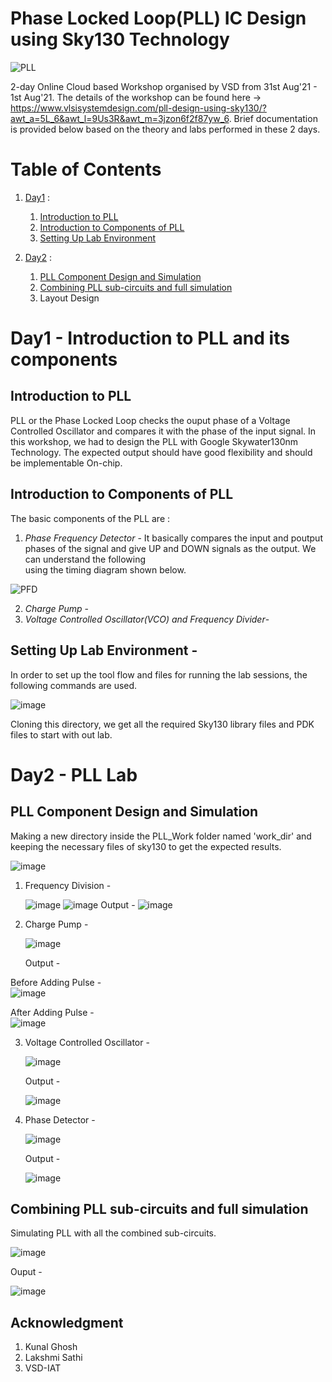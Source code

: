 # Phase Locked Loop(PLL) IC Design using Sky130 Technology

  ![PLL](https://user-images.githubusercontent.com/88245627/127762911-f0dce654-0948-4562-8e17-5ff6756ee7bc.png)

2-day Online Cloud based Workshop organised by VSD from 31st Aug'21 - 1st Aug'21. The details of the workshop can be found here -> https://www.vlsisystemdesign.com/pll-design-using-sky130/?awt_a=5L_6&awt_l=9Us3R&awt_m=3jzon6f2f87yw_6. Brief documentation is provided below based on the theory and labs performed in these 2 days.

# Table of Contents
  1. [Day1](#Day1) : 
      1. [Introduction to PLL](#Introduction-to-PLL) 
      2. [Introduction to Components of PLL](#Introduction-to-Components-of-PLL)
      3. [Setting Up Lab Environment](#Setting-Up-Lab-Environment)
     
  2. [Day2](#Day2) :
      1. [PLL Component Design and Simulation](#PLL-Component-Design-and-Simulation)
      2. [Combining PLL sub-circuits and full simulation](#Combining-PLL-sub-circuits-and-full-simulation)
      3. Layout Design

# Day1 - Introduction to PLL and its components

  ## Introduction to PLL 
  PLL or the Phase Locked Loop checks the ouput phase of a Voltage Controlled Oscillator and compares it with the phase of the input signal. In this workshop, we had to design the   PLL with Google Skywater130nm Technology. The expected output should have good flexibility and should be implementable On-chip.
  
  ## Introduction to Components of PLL 
  The basic components of the PLL are :
  
   1. *Phase Frequency Detector* - It basically compares the input and poutput phases of the signal and give UP and DOWN signals as the output. We can understand the following    
       using the timing diagram shown below.
       
   ![PFD](https://user-images.githubusercontent.com/88245627/127773983-c83f3529-64e8-4e8e-bff7-7b53572b1d35.JPG)
   
   2. *Charge Pump* - 
   3. *Voltage Controlled Oscillator(VCO) and Frequency Divider*-

  ## Setting Up Lab Environment -
   In order to set up the tool flow and files for running the lab sessions, the following commands are used. 
      
   ![image](https://user-images.githubusercontent.com/88245627/127774221-16eb44f1-a29c-430b-86ab-75ebeb7a78fc.png)
   
   Cloning this directory, we get all the required Sky130 library files and PDK files to start with out lab.
  
  # Day2 - PLL Lab   
   
   ## PLL Component Design and Simulation
   
   Making a new directory inside the PLL_Work folder named 'work_dir' and keeping the necessary files of sky130 to get the expected results.
  
  ![image](https://user-images.githubusercontent.com/88245627/127774544-0e0b7381-4859-43ea-87f7-3cb3b749a120.png)

  1. Frequency Division - 
      
      ![image](https://user-images.githubusercontent.com/88245627/127774365-b963facc-b693-4a8a-a3c9-dc7a7757cade.png)
      ![image](https://user-images.githubusercontent.com/88245627/127774644-a2a104ad-d375-4897-b358-cac47b75f51e.png)
     Output - 
      ![image](https://user-images.githubusercontent.com/88245627/127774673-52487d2f-3ec4-4495-b20f-3e438a57662d.png)
      
   2. Charge Pump - 
      
      ![image](https://user-images.githubusercontent.com/88245627/127774749-f9a44e0d-b463-4595-bf7b-dcd933ce5c6d.png)
   
      Output - 
   
   Before Adding Pulse -           
   ![image](https://user-images.githubusercontent.com/88245627/127774776-e6a00743-72f6-42de-bf25-2276189442af.png)
   
   After Adding Pulse -      
   ![image](https://user-images.githubusercontent.com/88245627/127774805-9f4a64d6-a48c-437b-a481-a68ad872503e.png)
   
   3. Voltage Controlled Oscillator -

      ![image](https://user-images.githubusercontent.com/88245627/127774998-d7b1d119-ffe9-4690-90a9-2fb789559793.png)
      
      Output - 
      
      ![image](https://user-images.githubusercontent.com/88245627/127775019-202d34b9-cfa9-4f18-abd8-0b2689eb982b.png)
      
   4. Phase Detector - 

      ![image](https://user-images.githubusercontent.com/88245627/127775134-a49e3280-e08b-4924-8621-ec20c50861c5.png)
      
      Output - 
      
      ![image](https://user-images.githubusercontent.com/88245627/127775144-6f2da6bb-2901-4d67-9d90-34399e2b2b62.png)
      
   ## Combining PLL sub-circuits and full simulation
  
   Simulating PLL with all the combined sub-circuits.
  
   ![image](https://user-images.githubusercontent.com/88245627/127775199-67313b10-4ed2-4dc0-a05b-45a5e33074ce.png)
   
   Ouput - 
   
   ![image](https://user-images.githubusercontent.com/88245627/127775225-8abcaece-4949-4502-bdc6-560fc270db00.png)




      
      
      
      
      
      
   ## Acknowledgment
   
   1. Kunal Ghosh
   2. Lakshmi Sathi
   3. VSD-IAT







      
      
      

     

  
  
  


